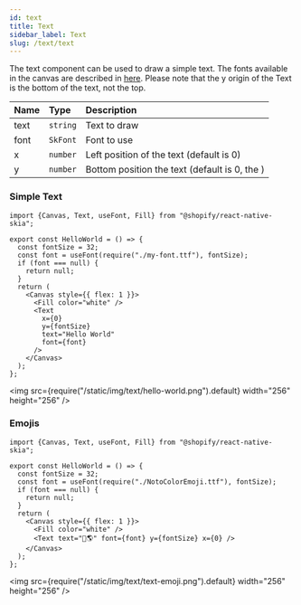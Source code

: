```yaml
---
id: text
title: Text
sidebar_label: Text
slug: /text/text
---
```


The text component can be used to draw a simple text.
The fonts available in the canvas are described in [here](/docs/text/fonts).
Please note that the y origin of the Text is the bottom of the text, not the top.

| Name        | Type       |  Description                                                  |
|:------------|:-----------|:--------------------------------------------------------------|
| text        | `string`   | Text to draw                                                  |
| font        | `SkFont`   | Font to use                                                   |
| x           | `number`   | Left position of the text (default is 0)                      |
| y           | `number`   | Bottom position the text (default is 0, the )                 |

### Simple Text

```tsx twoslash
import {Canvas, Text, useFont, Fill} from "@shopify/react-native-skia";

export const HelloWorld = () => {
  const fontSize = 32;
  const font = useFont(require("./my-font.ttf"), fontSize);
  if (font === null) {
    return null;
  }
  return (
    <Canvas style={{ flex: 1 }}>
      <Fill color="white" />
      <Text
        x={0}
        y={fontSize}
        text="Hello World"
        font={font}
      />
    </Canvas>
  );
};
```

<img src={require("/static/img/text/hello-world.png").default} width="256" height="256" />


### Emojis

```tsx twoslash
import {Canvas, Text, useFont, Fill} from "@shopify/react-native-skia";

export const HelloWorld = () => {
  const fontSize = 32;
  const font = useFont(require("./NotoColorEmoji.ttf"), fontSize);
  if (font === null) {
    return null;
  }
  return (
    <Canvas style={{ flex: 1 }}>
      <Fill color="white" />
      <Text text="🙋🌎" font={font} y={fontSize} x={0} />
    </Canvas>
  );
};
```

<img src={require("/static/img/text/text-emoji.png").default} width="256" height="256" />
